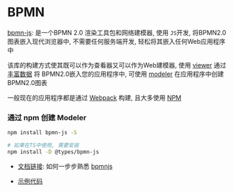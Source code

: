 # BPMN

[bpmn-js](https://github.com/bpmn-io/bpmn-js): 是一个BPMN 2.0 渲染工具包和网络建模器, 使用 `JS`开发, 将BPMN2.0 图表嵌入现代浏览器中, 不需要任何服务端开发, 轻松将其嵌入任何Web应用程序中

该库的构建方式使其既可以作为查看器又可以作为Web建模器, 使用 [viewer](https://github.com/bpmn-io/bpmn-js-examples/tree/master/url-viewer) 通过[丰富数据](https://github.com/bpmn-io/bpmn-js-examples/tree/master/overlays) 将 BPMN2.0嵌入您的应用程序中, 可使用 [modeler](https://github.com/bpmn-io/bpmn-js-examples/tree/master/modeler) 在应用程序中创建 BPMN2.0图表

一般现在的应用程序都是通过 [Webpack](https://webpack.js.org/) 构建, 且大多使用 [NPM](https://www.npmjs.com/package/bpmn-js)

### 通过 npm 创建 Modeler

```bash
npm install bpmn-js -S

# 如果在TS中使用, 需要安装
npm install -D @types/bpmn-js
```


- [文档链接](https://bpmn.io/toolkit/bpmn-js/walkthrough/): 如何一步步熟悉 [bpmnjs](https://github.com/bpmn-io/bpmn-js)

- [示例代码](https://github.com/bpmn-io/bpmn-js-examples)